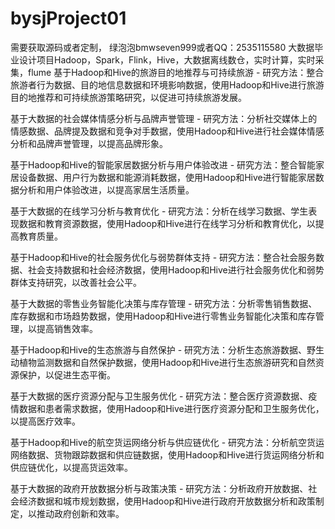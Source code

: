 # bysjProject01
需要获取源码或者定制，
绿泡泡bmwseven999或者QQ：2535115580
大数据毕业设计项目Hadoop，Spark，Flink，Hive，大数据离线数仓，实时计算，实时采集，flume
基于Hadoop和Hive的旅游目的地推荐与可持续旅游 - 研究方法：整合旅游者行为数据、目的地信息数据和环境影响数据，使用Hadoop和Hive进行旅游目的地推荐和可持续旅游策略研究，以促进可持续旅游发展。 

基于大数据的社会媒体情感分析与品牌声誉管理 - 研究方法：分析社交媒体上的情感数据、品牌提及数据和竞争对手数据，使用Hadoop和Hive进行社会媒体情感分析和品牌声誉管理，以提高品牌形象。 

基于Hadoop和Hive的智能家居数据分析与用户体验改进 - 研究方法：整合智能家居设备数据、用户行为数据和能源消耗数据，使用Hadoop和Hive进行智能家居数据分析和用户体验改进，以提高家居生活质量。 

基于大数据的在线学习分析与教育优化 - 研究方法：分析在线学习数据、学生表现数据和教育资源数据，使用Hadoop和Hive进行在线学习分析和教育优化，以提高教育质量。 

基于Hadoop和Hive的社会服务优化与弱势群体支持 - 研究方法：整合社会服务数据、社会支持数据和社会经济数据，使用Hadoop和Hive进行社会服务优化和弱势群体支持研究，以改善社会公平。 

基于大数据的零售业务智能化决策与库存管理 - 研究方法：分析零售销售数据、库存数据和市场趋势数据，使用Hadoop和Hive进行零售业务智能化决策和库存管理，以提高销售效率。 

基于Hadoop和Hive的生态旅游与自然保护 - 研究方法：分析生态旅游数据、野生动植物监测数据和自然保护数据，使用Hadoop和Hive进行生态旅游研究和自然资源保护，以促进生态平衡。 

基于大数据的医疗资源分配与卫生服务优化 - 研究方法：整合医疗资源数据、疫情数据和患者需求数据，使用Hadoop和Hive进行医疗资源分配和卫生服务优化，以提高医疗效率。 

基于Hadoop和Hive的航空货运网络分析与供应链优化 - 研究方法：分析航空货运网络数据、货物跟踪数据和供应链数据，使用Hadoop和Hive进行货运网络分析和供应链优化，以提高货运效率。 

基于大数据的政府开放数据分析与政策决策 - 研究方法：分析政府开放数据、社会经济数据和城市规划数据，使用Hadoop和Hive进行政府开放数据分析和政策制定，以推动政府创新和效率。
